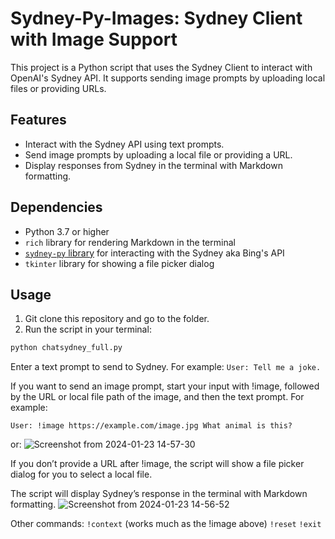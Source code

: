 # Sydney-Py-Images: Sydney Client with Image Support

This project is a Python script that uses the Sydney Client to interact with OpenAI's Sydney API. It supports sending image prompts by uploading local files or providing URLs. 

## Features

- Interact with the Sydney API using text prompts.
- Send image prompts by uploading a local file or providing a URL.
- Display responses from Sydney in the terminal with Markdown formatting.

## Dependencies

- Python 3.7 or higher
- `rich` library for rendering Markdown in the terminal
- [`sydney-py` library](https://github.com/vsakkas/sydney.py) for interacting with the Sydney aka Bing's API
- `tkinter` library for showing a file picker dialog

## Usage
1. Git clone this repository and go to the folder.
2. Run the script in your terminal:

```bash
python chatsydney_full.py
```
Enter a text prompt to send to Sydney. For example:
`User: Tell me a joke.`

If you want to send an image prompt, start your input with !image, followed by the URL or local file path of the image, and then the text prompt. For example:
```
User: !image https://example.com/image.jpg What animal is this?
```
or:
![Screenshot from 2024-01-23 14-57-30](https://github.com/Manamama/Sydney-Pi-Images/assets/78492008/583c5617-5903-4be0-a79f-6eb1d0ed4caf)


If you don’t provide a URL after !image, the script will show a file picker dialog for you to select a local file.

The script will display Sydney’s response in the terminal with Markdown formatting.
![Screenshot from 2024-01-23 14-56-52](https://github.com/Manamama/Sydney-Pi-Images/assets/78492008/90f8a0f2-a48a-4168-a1f5-7d7255a200b1)
    
Other commands:
```!context``` (works much as the !image above)
```!reset```
```!exit```

